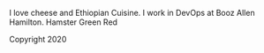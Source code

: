 I love cheese and Ethiopian Cuisine.
I work in DevOps at Booz Allen Hamilton.
Hamster
Green
Red



Copyright 2020
